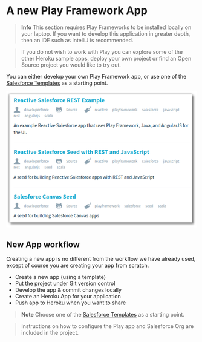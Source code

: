 # A new Play Framework App 


> **Info** This section requires Play Frameworks to be installed locally on your laptop.  If you want to develop this application in greater depth, then an IDE such as IntelliJ is recommended.  

> If you do not wish to work with Play you can explore some of the other Heroku sample apps, deploy your own project or find an Open Source project you would like to try out.

  You can either develop your own Play Framework app, or use one of the [Salesforce Templates](http://typesafe.com/activator/templates#filter:salesforce) as a starting point.

![Salesforce templates for Play Framework - by James L Ward](../images/heroku-play-templates-salesforce.png)

## New App workflow 

  Creating a new app is no different from the workflow we have already used, except of course you are creating your app from scratch.
  
  * Create a new app (using a template)
  * Put the project under Git version control
  * Develop the app & commit changes locally 
  * Create an Heroku App for your application
  * Push app to Heroku when you want to share 
  
> **Note** Choose one of the [Salesforce Templates](http://typesafe.com/activator/templates#filter:salesforce) as a starting point.

> Instructions on how to configure the Play app and Salesforce Org are included in the project.
